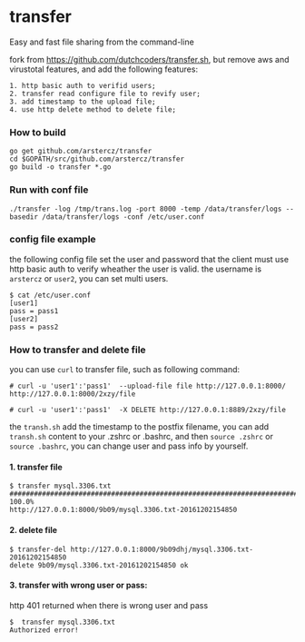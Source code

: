 # transfer
Easy and fast file sharing from the command-line

fork from https://github.com/dutchcoders/transfer.sh, but remove aws and virustotal features, and add the following features:
```
1. http basic auth to verifid users;
2. transfer read configure file to revify user;
3. add timestamp to the upload file;
4. use http delete method to delete file;
```

### How to build
```
go get github.com/arstercz/transfer
cd $GOPATH/src/github.com/arstercz/transfer
go build -o transfer *.go
```

### Run with conf file
```
./transfer -log /tmp/trans.log -port 8000 -temp /data/transfer/logs --basedir /data/transfer/logs -conf /etc/user.conf
```

### config file example
the following config file set the user and password that the client must use http basic auth to verify wheather the user is valid. the username is `arstercz` or `user2`, you can set multi users. 
```
$ cat /etc/user.conf 
[user1]
pass = pass1
[user2]
pass = pass2
```

### How to transfer and delete file

you can use `curl` to transfer file, such as following command:
```
# curl -u 'user1':'pass1'  --upload-file file http://127.0.0.1:8000/
http://127.0.0.1:8000/2xzy/file

# curl -u 'user1':'pass1'  -X DELETE http://127.0.0.1:8889/2xzy/file
```

the `transh.sh` add the timestamp to the postfix filename, you can add `transh.sh` content to your .zshrc or .bashrc, and then `source .zshrc` or `source .bashrc`, you can change user and pass info by yourself.

#### 1. transfer file


```
$ transfer mysql.3306.txt 
######################################################################## 100.0%
http://127.0.0.1:8000/9b09/mysql.3306.txt-20161202154850
```

#### 2. delete file

```
$ transfer-del http://127.0.0.1:8000/9b09dhj/mysql.3306.txt-20161202154850
delete 9b09/mysql.3306.txt-20161202154850 ok
```

#### 3. transfer with wrong user or pass:

http 401 returned when there is wrong user and pass
```
$  transfer mysql.3306.txt 
Authorized error!
```

